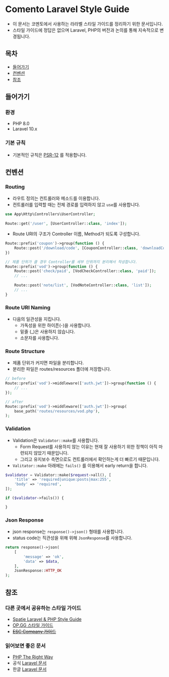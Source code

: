 # Comento Laravel Style Guide
- 이 문서는 코멘토에서 사용하는 라라벨 스타일 가이드를 정리하기 위한 문서입니다.
- 스타일 가이드에 정답은 없으며 Laravel, PHP의 버전과 논의를 통해 지속적으로 변경됩니다.

## 목차
- [들어가기](#들어가기)
- [컨벤션](#컨벤션)
- [참조](#참조)

## 들어가기

### 환경
- PHP 8.0
- Laravel 10.x

### 기본 규칙
- 기본적인 규칙은 [PSR-12](https://www.php-fig.org/psr/psr-12) 를 적용합니다.

## 컨벤션

### Routing

- 라우트 정의는 컨트롤러와 메소드를 이용합니다.
- 컨트롤러를 입력할 때는 전체 경로를 입력하지 않고 `use`를 사용합니다.

```php
use App\Http\Controllers\UserController;
 
Route::get('/user', [UserController::class, 'index']);
```

- Route URI의 구조가 Controller 이름, Method가 되도록 구성합니다.

```php
Route::prefix('coupon')->group(function () {
    Route::post('/download/code', [CouponController::class, 'downloadCode']);
})

// 제품 단위가 클 경우 Controller를 세부 단위까지 분리해서 작성합니다.
Route::prefix('vod')->group(function () {
    Route::post('check/paid', [VodCheckController::class, 'paid']);
    // ...
  
    Route::post('note/list', [VodNoteController::class, 'list']);
    // ...
}
```

### Route URI Naming

- 다음의 일관성을 지킵니다.
  - 가독성을 위한 하이픈(-)을 사용합니다.
  - 밑줄 (_)은 사용하지 않습니다.
  - 소문자를 사용합니다.

### Route Structure

- 제품 단위가 커지면 파일을 분리합니다.
- 분리한 파일은 routes/resources 폴더에 저장합니다.
```php
// before
Route::prefix('vod')->middleware(['auth.jwt'])->group(function () {
    // ...
});

// after
Route::prefix('vod')->middleware(['auth.jwt'])->group(
    base_path('routes/resources/vod.php'),
);
```

### Validation

- Validation은 `Validator::make`를 사용합니다.
  - Form Request를 사용하지 않는 이유는 현재 잘 사용하기 위한 정책이 아직 마련되지 않았기 때문입니다.
  - 그리고 유지보수 측면으로도 컨트롤러에서 확인하는게 더 빠르기 때문입니다.
- `Valitator::make` 아래에는 `fails()` 를 이용해서 early return을 합니다.

```php
$validator = Validator::make($request->all(), [
    'title' => 'required|unique:posts|max:255',
    'body' => 'required',
]);

if ($validator->fails()) {

}
```

### Json Response
- json response는 `response()->json()` 형태를 사용합니다.
- status code는 직관성을 위해 위해 `JsonResponse`를 사용합니다.

```php
return response()->json(
    [
        'message' => 'ok',
        'data' => $data,
    ],
    JsonResponse::HTTP_OK
);
```

## 참조

### 다른 곳에서 공유하는 스타일 가이드
- [Spatie Laravel & PHP Style Guide](https://github.com/spatie/guidelines.spatie.be/blob/master/content/code-style/laravel-php.md#typed-properties)
- [OP.GG 스타일 가이드](https://github.com/opgginc/styleguide/blob/master/laravel.md)
- ~~[ESC Company 가이드](https://helloworld.holapet.com/php-coding-guidelines)~~

### 읽어보면 좋은 문서
- [PHP The Right Way](http://modernpug.github.io/php-the-right-way/)
- 공식 [Laravel 문서](https://laravel.com/docs/)
- 한글 [Laravel 문서](https://laravel.kr/docs/)
